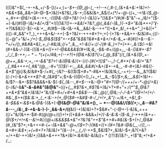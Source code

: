 ((()&"+$(_-+-+&_+/-$-(_)(++;_)+*-$+-(@_@-(_-+!--+/_#-)_(&+&+&:+!&)+!-*&&+$&_&*&+(#-@-$+)&((*&?&(_/&-+;()&&(&+_&$_/(+(*_/_+-@_-(*(+_-+!&:($_@-+_#+*-@&!+(&+-++_-((@&-(@+?&!-)+)-(&)(/+"()&$+"(#(#-*$"&"-+_/&!+"($-_+_(-&/(#(@-)&/_+&(+/$"+!((()&?()+-+&&!+?&?_@(_&&(-(&_)(-+$+"&(&*+$+)$"__(__-+?_)&$&)(/-$(-_+&:+__#(#_$--(&-(&-+&__&&(-&--++"((+&+_&!_++&+"_)+&((+"((()-#_&&"+?_)_+++&+&/-++(-$+?&(+-+++#+?+;+(-(+?&-+&&++-&(&)_#+;((_/-$((-@$"+"&/+;_/+(-$_@&$($$"+-+$&"&$&?&#+&+&+/+&-&_+-#(#((+&--&:-*+/+/()_#&#&*&)_+_(-#&)&;(/+"_&__+!-&(/+:(/-/(#-&_)+?+(+*-_&:($(_-+&!(#+&&*-/-)(&-(((&+&+_((++!-@&&&_&$(#+!&;&_-$&-_#+/(@+__-&_-_()&#+-$?_/_/_$-++$_/-*-*(+($+/_#&;+(--+?(+(@&+&)$?(/+(_@_$$"(/(_(&+&(@_+-@++_&&:+;+_-+-&&"$?+!-&(@&:&)(+-)_/(-(#(_+!()$"--_)-(_#+*(-&-&!+"&?_(_#&++++(_#&"(@__-#+"((($(-+:__&&_&&#(*+&+/_$+-+&__-#-#+)&)-#&((-&*$"_@(/&;&!&#+$-/+#(_-)&?--&(($($+#+*-#&*+!&(&!&;(_-++)---&__&?($&!((-/+(-&+_&++*$?-#_(&#$"+;_$+&-((@(+()_/+_+!__&_-$(*($+;&;__&$(*+!&!+-&/$?--&*-$$?&&&&+&-$(_-$(_(&--_#+$--+_&:-@+"_#+?(@-/(+_++/+_-*-@(/+&_)()-/&/-&__&"-*&*-_&#&"(&_@&"-__((_(+(__#$?&+_#$?&_+)&/+?+#+"+:_/_$(*$"_$_@&?++&*$"&&+)&!&)+"&/($+#+/+#+&+$&$---(&:_@(/_@&;-/-/-&+"(@+!+(+/-#&:_$+*($&:&:+_(_+:&:-+(*_@($_#-+&#_$-#-/_/+!+_&"(-+/&+_+&!_$-&-$&&+:&$_+&:_@&_-)(&+(-__@(&_@-@&"&/&+_$()_--*-$-@(&&!_/($((+;-_&--#&?&---_/&:_$-+_&-&-)-)-_&&-&+/((__&((-+)&)&)+?+$&#+"-(-@+-(-&)&_+++((/+"&/(&+*-$_#-#(@(@_+_/((_)+!+_((+&&*-_&&&*+)+*_)(-&-&:&-($-&_(-*+*(&++-@($+/+!+&--&!+#_/_/(@+/&&&$&*&"+?&?&"++$"&++#+#&(&_-$+(+/_@&#(#_(&"$?+;+&+++#-(+*-(_&+&&"-@+/($+?-)(#&+((+:(#+?&#-@&(__-/()_--&+#+:&$+;+(+#+?+?&)&)+"(&-_-)+__(_/(*-++$_$&)$?+_&)&!-$+;&?(+&?+/++&!-++)&!+;((&&+*&++*+?&*_)&!+:&#_/&!-&(&_$((+*()$?_/_$((&?-_+!$"&;+!+&+(_:_:
